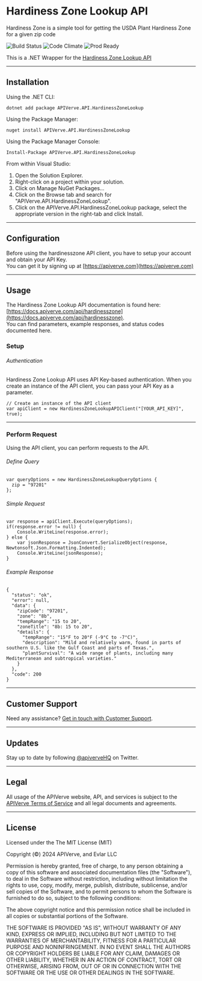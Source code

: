 Hardiness Zone Lookup API
============

Hardiness Zone is a simple tool for getting the USDA Plant Hardiness Zone for a given zip code

![Build Status](https://img.shields.io/badge/build-passing-green)
![Code Climate](https://img.shields.io/badge/maintainability-B-purple)
![Prod Ready](https://img.shields.io/badge/production-ready-blue)

This is a .NET Wrapper for the [Hardiness Zone Lookup API](https://apiverve.com/marketplace/api/hardinesszone)

---

## Installation

Using the .NET CLI:
```
dotnet add package APIVerve.API.HardinessZoneLookup
```

Using the Package Manager:
```
nuget install APIVerve.API.HardinessZoneLookup
```

Using the Package Manager Console:
```
Install-Package APIVerve.API.HardinessZoneLookup
```

From within Visual Studio:

1. Open the Solution Explorer.
2. Right-click on a project within your solution.
3. Click on Manage NuGet Packages...
4. Click on the Browse tab and search for "APIVerve.API.HardinessZoneLookup".
5. Click on the APIVerve.API.HardinessZoneLookup package, select the appropriate version in the right-tab and click Install.


---

## Configuration

Before using the hardinesszone API client, you have to setup your account and obtain your API Key.  
You can get it by signing up at [https://apiverve.com](https://apiverve.com)

---

## Usage

The Hardiness Zone Lookup API documentation is found here: [https://docs.apiverve.com/api/hardinesszone](https://docs.apiverve.com/api/hardinesszone).  
You can find parameters, example responses, and status codes documented here.

### Setup

###### Authentication
Hardiness Zone Lookup API uses API Key-based authentication. When you create an instance of the API client, you can pass your API Key as a parameter.

```
// Create an instance of the API client
var apiClient = new HardinessZoneLookupAPIClient("[YOUR_API_KEY]", true);
```

---


### Perform Request
Using the API client, you can perform requests to the API.

###### Define Query

```
var queryOptions = new HardinessZoneLookupQueryOptions {
  zip = "97201"
};
```

###### Simple Request

```
var response = apiClient.Execute(queryOptions);
if(response.error != null) {
	Console.WriteLine(response.error);
} else {
    var jsonResponse = JsonConvert.SerializeObject(response, Newtonsoft.Json.Formatting.Indented);
    Console.WriteLine(jsonResponse);
}
```

###### Example Response

```
{
  "status": "ok",
  "error": null,
  "data": {
    "zipCode": "97201",
    "zone": "8b",
    "tempRange": "15 to 20",
    "zoneTitle": "8b: 15 to 20",
    "details": {
      "tempRange": "15°F to 20°F (-9°C to -7°C)",
      "description": "Mild and relatively warm, found in parts of southern U.S. like the Gulf Coast and parts of Texas.",
      "plantSurvival": "A wide range of plants, including many Mediterranean and subtropical varieties."
    }
  },
  "code": 200
}
```

---

## Customer Support

Need any assistance? [Get in touch with Customer Support](https://apiverve.com/contact).

---

## Updates
Stay up to date by following [@apiverveHQ](https://twitter.com/apiverveHQ) on Twitter.

---

## Legal

All usage of the APIVerve website, API, and services is subject to the [APIVerve Terms of Service](https://apiverve.com/terms) and all legal documents and agreements.

---

## License
Licensed under the The MIT License (MIT)

Copyright (&copy;) 2024 APIVerve, and Evlar LLC

Permission is hereby granted, free of charge, to any person obtaining a copy of this software and associated documentation files (the "Software"), to deal in the Software without restriction, including without limitation the rights to use, copy, modify, merge, publish, distribute, sublicense, and/or sell copies of the Software, and to permit persons to whom the Software is furnished to do so, subject to the following conditions:

The above copyright notice and this permission notice shall be included in all copies or substantial portions of the Software.

THE SOFTWARE IS PROVIDED "AS IS", WITHOUT WARRANTY OF ANY KIND, EXPRESS OR IMPLIED, INCLUDING BUT NOT LIMITED TO THE WARRANTIES OF MERCHANTABILITY, FITNESS FOR A PARTICULAR PURPOSE AND NONINFRINGEMENT. IN NO EVENT SHALL THE AUTHORS OR COPYRIGHT HOLDERS BE LIABLE FOR ANY CLAIM, DAMAGES OR OTHER LIABILITY, WHETHER IN AN ACTION OF CONTRACT, TORT OR OTHERWISE, ARISING FROM, OUT OF OR IN CONNECTION WITH THE SOFTWARE OR THE USE OR OTHER DEALINGS IN THE SOFTWARE.
